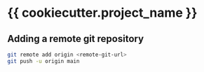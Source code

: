 # {{ cookiecutter.project_name }}

## Adding a remote git repository

```bash
git remote add origin <remote-git-url>
git push -u origin main
```

